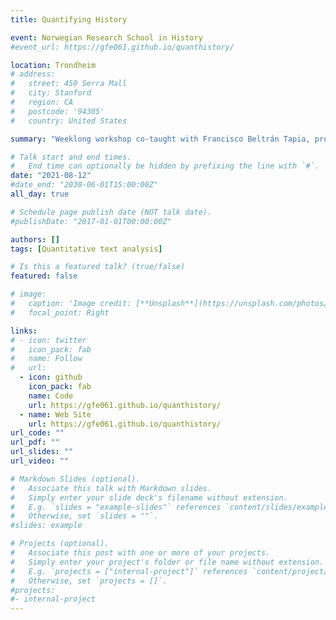 ```yaml
---
title: Quantifying History

event: Norwegian Research School in History
#event_url: https://gfe061.github.io/quanthistory/

location: Trondheim
# address:
#   street: 450 Serra Mall
#   city: Stanford
#   region: CA
#   postcode: '94305'
#   country: United States

summary: "Weeklong workshop co-taught with Francisco Beltrán Tapia, provided an in-depth introduction to quantitative and computational methods, covering some of the techniques most widely used in research in the historical and social sciences."

# Talk start and end times.
#   End time can optionally be hidden by prefixing the line with `#`.
date: "2021-08-12"
#date_end: "2030-06-01T15:00:00Z"
all_day: true

# Schedule page publish date (NOT talk date).
#publishDate: "2017-01-01T00:00:00Z"

authors: []
tags: [Quantitative text analysis]

# Is this a featured talk? (true/false)
featured: false

# image:
#   caption: 'Image credit: [**Unsplash**](https://unsplash.com/photos/bzdhc5b3Bxs)'
#   focal_point: Right

links:
# - icon: twitter
#   icon_pack: fab
#   name: Follow
#   url: 
  - icon: github
    icon_pack: fab
    name: Code
    url: https://gfe061.github.io/quanthistory/
  - name: Web Site
    url: https://gfe061.github.io/quanthistory/
url_code: ""
url_pdf: ""
url_slides: ""
url_video: ""

# Markdown Slides (optional).
#   Associate this talk with Markdown slides.
#   Simply enter your slide deck's filename without extension.
#   E.g. `slides = "example-slides"` references `content/slides/example-slides.md`.
#   Otherwise, set `slides = ""`.
#slides: example

# Projects (optional).
#   Associate this post with one or more of your projects.
#   Simply enter your project's folder or file name without extension.
#   E.g. `projects = ["internal-project"]` references `content/project/deep-learning/index.md`.
#   Otherwise, set `projects = []`.
#projects:
#- internal-project
---
```


